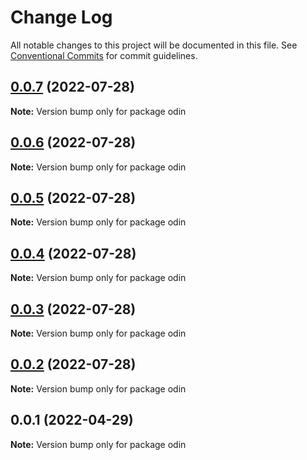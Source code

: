 # Change Log

All notable changes to this project will be documented in this file. See [Conventional Commits](https://conventionalcommits.org) for commit guidelines.

## [0.0.7](https://github.com/mooncoo/odin-hooks/compare/odin-v0.0.6...odin-v0.0.7) (2022-07-28)

**Note:** Version bump only for package odin

## [0.0.6](https://github.com/mooncoo/odin-hooks/compare/odin-v0.0.5...odin-v0.0.6) (2022-07-28)

**Note:** Version bump only for package odin

## [0.0.5](https://github.com/mooncoo/odin-hooks/compare/odin-v0.0.4...odin-v0.0.5) (2022-07-28)

**Note:** Version bump only for package odin

## [0.0.4](https://github.com/mooncoo/odin-hooks/compare/odin-v0.0.3...odin-v0.0.4) (2022-07-28)

**Note:** Version bump only for package odin

## [0.0.3](https://github.com/mooncoo/odin-hooks/compare/odin-v0.0.1...odin-v0.0.3) (2022-07-28)

**Note:** Version bump only for package odin

## [0.0.2](https://github.com/mooncoo/odin-hooks/compare/odin-v0.0.1...odin-v0.0.2) (2022-07-28)

**Note:** Version bump only for package odin

## 0.0.1 (2022-04-29)

**Note:** Version bump only for package odin
